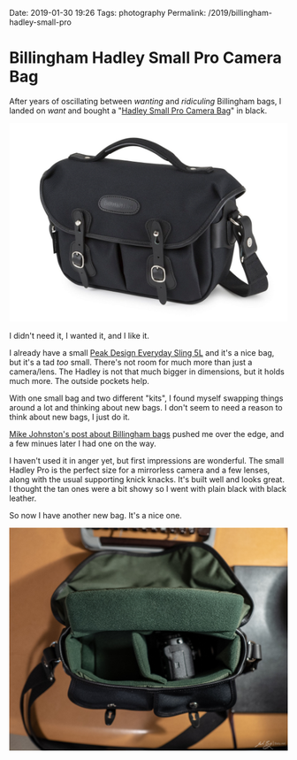 Date: 2019-01-30 19:26
Tags: photography
Permalink: /2019/billingham-hadley-small-pro


# Billingham Hadley Small Pro Camera Bag

After years of oscillating between _wanting_ and _ridiculing_ Billingham bags, I landed on _want_ and bought a "[Hadley Small Pro Camera Bag](https://billingham.co.uk/collections/camera-bags/products/hadley-small-pro?variant=10677772419115)" in black.

![Billingham Hadley Pro, Small](/_img/2019/2019-01-30-billingham-stock.png)

I didn't need it, I wanted it, and I like it.

I already have a small [Peak Design Everyday Sling 5L](https://www.peakdesign.com/products/everyday-sling-5) and it's a nice bag, but it's a tad _too_ small. There's not room for much more than just a camera/lens. The Hadley is not that much bigger in dimensions, but it holds much more. The outside pockets help.

With one small bag and two different "kits", I found myself swapping things around a lot and thinking about new bags. I don't seem to need a reason to think about new bags, I just do it.

[Mike Johnston's post about Billingham bags](https://theonlinephotographer.typepad.com/the_online_photographer/2019/01/billingham-bags.html) pushed me over the edge, and a few minues later I had one on the way.

I haven't used it in anger yet, but first impressions are wonderful. The small Hadley Pro is the perfect size for a mirrorless camera and a few lenses, along with the usual supporting knick knacks. It's built well and looks great. I thought the tan ones were a bit showy so I went with plain black with black leather.

So now I have another new bag. It's a nice one.


![Hadley Pro with Fuji X-T3 and lenses](/_img/2019/2019-01-30_billingham-top.jpg)
